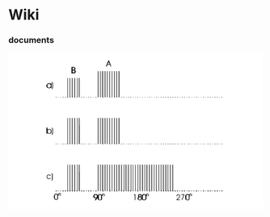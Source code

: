 Wiki
====================

### documents
 ![image](https://github.com/IntelligentSun/Wiki/blob/master/vfh.png)

